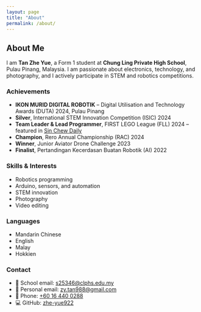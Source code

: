 ```yaml
---
layout: page
title: "About"
permalink: /about/
---
```


## About Me

I am **Tan Zhe Yue**, a Form 1 student at **Chung Ling Private High School**, Pulau Pinang, Malaysia. I am passionate about electronics, technology, and photography, and I actively participate in STEM and robotics competitions.

### Achievements

- **IKON MURID DIGITAL ROBOTIK** – Digital Utilisation and Technology Awards (DUTA) 2024, Pulau Pinang
- **Silver**, International STEM Innovation Competition (ISIC) 2024
- **Team Leader & Lead Programmer**, FIRST LEGO League (FLL) 2024 – featured in [Sin Chew Daily](https://northern.sinchew.com.my/news/20250508/northern/6517253)
- **Champion**, Rero Annual Championship (RAC) 2024
- **Winner**, Junior Aviator Drone Challenge 2023
- **Finalist**, Pertandingan Kecerdasan Buatan Robotik (AI) 2022

### Skills & Interests

- Robotics programming
- Arduino, sensors, and automation
- STEM innovation
- Photography
- Video editing

### Languages

- Mandarin Chinese
- English
- Malay
- Hokkien

### Contact

- 📧 School email: [s25346@clphs.edu.my](mailto:s25346@clphs.edu.my)
- 📧 Personal email: [zy.tan988@gmail.com](mailto:zy.tan988@gmail.com)
- 📱 Phone: [+60 16 440 0288](tel:+60164400288)
- 💻 GitHub: [zhe-yue922](https://github.com/zhe-yue922)
